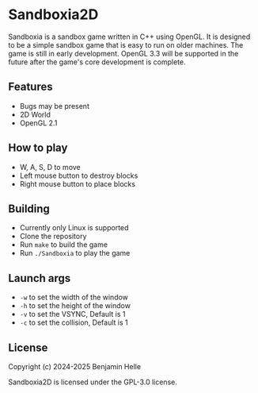 # Sandboxia2D

Sandboxia is a sandbox game written in C++ using OpenGL. It is designed to be a simple sandbox game that is easy to run on older machines. The game is still in early development. OpenGL 3.3 will be supported in the future after the game's core development is complete.

## Features
- Bugs may be present
- 2D World
- OpenGL 2.1

## How to play

- W, A, S, D to move
- Left mouse button to destroy blocks
- Right mouse button to place blocks

## Building
- Currently only Linux is supported
- Clone the repository
- Run `make` to build the game
- Run `./Sandboxia` to play the game

## Launch args

- `-w` to set the width of the window
- `-h` to set the height of the window
- `-v` to set the VSYNC, Default is 1
- `-c` to set the collision, Default is 1

## License
Copyright (c) 2024-2025 Benjamin Helle

Sandboxia2D is licensed under the GPL-3.0 license.